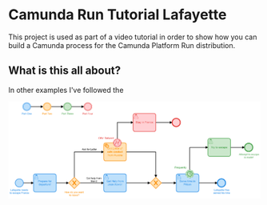 # Camunda Run Tutorial Lafayette
This project is used as part of a video tutorial in order to show how you can build a Camunda process for the Camunda Platform Run distribution.

## What is this all about?
In other examples I've followed the 

![laf](Images/laffProcessDiagram.png)
